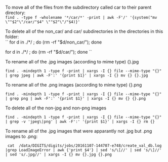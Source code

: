 To move all of the files from the subdirectory called car to their parent directory:  
``
find . -type f -wholename '*/car/*' -print | awk -F'/' '{system("mv \""$2"\"/car/"$4" \""$2"\"/"$4)}'
``

To delete all of the non_car/ and car/ subdirectories in the directories in this folder:  
``
for d in ./*/ ; do (rm -rf "$d/non_car/"); done

for d in ./*/ ; do (rm -rf "$d/car/"); done
``

To rename all of the .jpg images (according to mime type) {}.jpg
```
find . -mindepth 1 -type f -print | xargs -I {} file --mime-type "{}"  | grep jpeg | awk -F':' '{print $1}' | xargs -I {} mv {} {}.jpg
```

To rename all of the .png images (according to mime type) {}.png
```
find . -mindepth 1 -type f -print | xargs -I {} file --mime-type "{}"  | grep png | awk -F':' '{print $1}' | xargs -I {} mv {} {}.png
```

To delete all of the non-jpg and non-png images
```
find . -mindepth 1 -type f -print | xargs -I {} file --mime-type "{}" | grep -v 'jpeg\|png' | awk -F':' '{print $1}' | xargs -I {} rm {}
```

To rename all of the .jpg images that were apparantly not .jpg but .png images to .png:
```
 cat  /data/DIGITS/digits/jobs/20161107-144707-e748/create_val_db.log |grep LoadImageError | awk {'print $4'} | sed 's/\[//' | sed 's/\]//' | sed 's/.jpg//' | xargs -I {} mv {}.jpg {}.png
```
